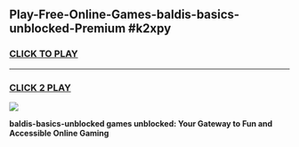 
## Play-Free-Online-Games-baldis-basics-unblocked-Premium #k2xpy
<h3>
<a href="https://premium.freeplayer.one?title=baldis-basics-unblocked&ref=8M">CLICK TO PLAY</a></h3>
<hr>

<h3>
<a href="https://premium.freeplayer.one?title=baldis-basics-unblocked&ref=8M">CLICK 2 PLAY</a>
  
</h3>

<a href="https://premium.freeplayer.one?title=baldis-basics-unblocked&ref=8M"><img src="https://clearcache.store/games.png"></a>


**baldis-basics-unblocked games unblocked: Your Gateway to Fun and Accessible Online Gaming**
